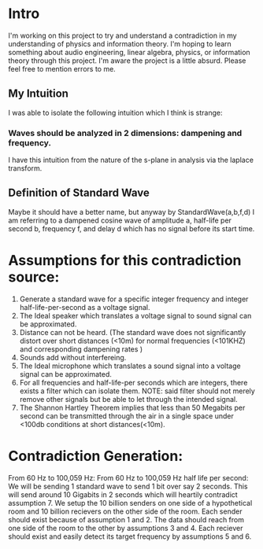 # Intro
I'm working on this project to try and understand a contradiction in my understanding of physics and information theory.
I'm hoping to learn something about audio engineering, linear algebra, physics, or information theory through this project.
I'm aware the project is a little absurd. Please feel free to mention errors to me.
## My Intuition
I was able to isolate the following intuition which I think is strange: 
### Waves should be analyzed in 2 dimensions: dampening and frequency.
I have this intuition from the nature of the s-plane in analysis via the laplace transform.
## Definition of Standard Wave
Maybe it should have a better name, but anyway by StandardWave(a,b,f,d) I am referring to a dampened cosine wave of amplitude a, half-life per second b, frequency f, and delay d which has no signal before its start time.
# Assumptions for this contradiction source:
1. Generate a standard wave for a specific integer frequency and integer half-life-per-second as a voltage signal.
2. The Ideal speaker which translates a voltage signal to sound signal can be approximated.
3. Distance can not be heard. (The standard wave does not significantly distort over short distances (<10m) for normal frequencies (<101KHZ) and corresponding dampening rates )
4. Sounds add without interfereing.
5. The Ideal microphone which translates a sound signal into a voltage signal can be approximated.
6. For all frequencies and half-life-per seconds which are integers, there exists a filter which can isolate them.
 NOTE: said filter should not merely remove other signals but be able to let through the intended signal.
7. The Shannon Hartley Theorem implies that less than 50 Megabits per second can be transmitted through the air in a single space under <100db conditions at short distances(<10m).
# Contradiction Generation:
From 60 Hz to 100,059 Hz:
From 60 Hz to 100,059 Hz half life per second:
We will be sending 1 standard wave to send 1 bit over say 2 seconds.
This will send around 10 Gigabits in 2 seconds which will heartily contradict assumption 7.
We setup the 10 billion senders on one side of a hypothetical room and 10 billion recievers on the other side of the room.
Each sender should exist because of assumption 1 and 2.
The data should reach from one side of the room to the other by assumptions 3 and 4.
Each reciever should exist and easily detect its target frequency by assumptions 5 and 6.
